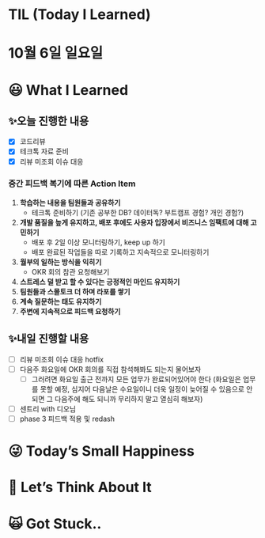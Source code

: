 # TIL (Today I Learned)

# 10월 6일 일요일

# 😃 What I Learned

## ✨오늘 진행한 내용

- [x]  코드리뷰
- [x]  테크톡 자료 준비
- [x]  리뷰 미조회 이슈 대응

### 중간 피드백 복기에 따른 Action Item

1. **학습하는 내용을 팀원들과 공유하기**
    - 테크톡 준비하기 (기존 공부한 DB? 데이터독? 부트캠프 경험? 개인 경험?)
2. **개발 품질을 높게 유지하고, 배포 후에도 사용자 입장에서 비즈니스 임팩트에 대해 고민하기**
    - 배포 후 2일 이상 모니터링하기, keep up 하기
    - 배포 완료된 작업들을 따로 기록하고 지속적으로 모니터링하기
3. **월부의 일하는 방식을 익히기**
    - OKR 회의 참관 요청해보기
4. **스트레스 덜 받고 할 수 있다는 긍정적인 마인드 유지하기**
5. **팀원들과 스몰토크 더 하며 라포를 쌓기**
6. **계속 질문하는 태도 유지하기**
7. **주변에 지속적으로 피드백 요청하기**

## ✨내일 진행할 내용

- [ ]  리뷰 미조회 이슈 대응 hotfix
- [ ]  다음주 화요일에 OKR 회의를 직접 참석해봐도 되는지 물어보자
    - [ ]  그러려면 화요일 출근 전까지 모든 업무가 완료되어있어야 한다 (화요일은 업무를 못할 예정, 심지어 다음날은 수요일이니 더욱 일정이 늦어질 수 있음으로 안되면 그 다음주에 해도 되니까 무리하지 말고 열심히 해보자)
- [ ]  센트리 with 디오님
- [ ]  phase 3 피드백 적용 및 redash

# 😜 Today’s Small Happiness

# 🧐 Let’s Think About It

# 🙀 Got Stuck..